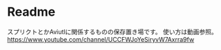 # Readme
スプリクトとかAviutlに関係するものの保存置き場です。
使い方は動画参照。
https://www.youtube.com/channel/UCCFWJoYeSiryvW7Axrra9fw
